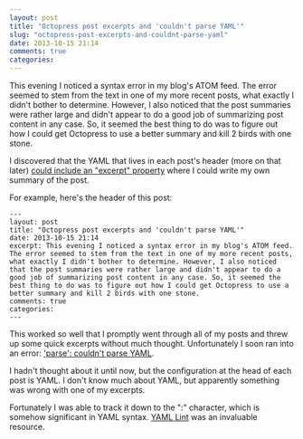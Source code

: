 ```yaml
---
layout: post
title: "Octopress post excerpts and 'couldn't parse YAML'"
slug: "octopress-post-excerpts-and-couldnt-parse-yaml"
date: 2013-10-15 21:14
comments: true
categories: 
---
```


This evening I noticed a syntax error in my blog's ATOM feed. The error seemed to stem from the text in one of my more recent posts, what exactly I didn't bother to determine. However, I also noticed that the post summaries were rather large and didn't appear to do a good job of summarizing post content in any case. So, it seemed the best thing to do was to figure out how I could get Octopress to use a better summary and kill 2 birds with one stone.

I discovered that the YAML that lives in each post's header (more on that later) [could include an "excerpt" property](https://github.com/imathis/octopress/issues/1146) where I could write my own summary of the post.

For example, here's the header of this post:


	---
	layout: post
	title: "Octopress post excerpts and 'couldn't parse YAML'"
	date: 2013-10-15 21:14
	excerpt: This evening I noticed a syntax error in my blog's ATOM feed. The error seemed to stem from the text in one of my more recent posts, what exactly I didn't bother to determine. However, I also noticed that the post summaries were rather large and didn't appear to do a good job of summarizing post content in any case. So, it seemed the best thing to do was to figure out how I could get Octopress to use a better summary and kill 2 birds with one stone.
	comments: true
	categories: 
	---


This worked so well that I promptly went through all of my posts and threw up some quick excerpts without much thought. Unfortunately I soon ran into an error: ['parse': couldn't parse YAML](https://github.com/imathis/octopress/issues/57).

I hadn't thought about it until now, but the configuration at the head of each post is YAML. I don't know much about YAML, but apparently something was wrong with one of my excerpts.

Fortunately I was able to track it down to the ":" character, which is somehow significant in YAML syntax. [YAML Lint](http://yamllint.com/) was an invaluable resource.
